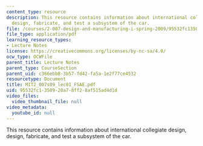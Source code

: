 ```yaml
---
content_type: resource
description: This resource contains information about international collegiate design,
  design, fabricate, and test a subsystem of the car.
file: /courses/2-007-design-and-manufacturing-i-spring-2009/95532fc1350920a78ff28af515ad4d1d_MIT2_007s09_lec01_FSAE.pdf
file_type: application/pdf
learning_resource_types:
- Lecture Notes
license: https://creativecommons.org/licenses/by-nc-sa/4.0/
ocw_type: OCWFile
parent_title: Lecture Notes
parent_type: CourseSection
parent_uid: c366ebb8-3b57-fd42-fa5a-1e2f77ce4532
resourcetype: Document
title: MIT2_007s09_lec01_FSAE.pdf
uid: 95532fc1-3509-20a7-8ff2-8af515ad4d1d
video_files:
  video_thumbnail_file: null
video_metadata:
  youtube_id: null
---
```

This resource contains information about international collegiate design, design, fabricate, and test a subsystem of the car.